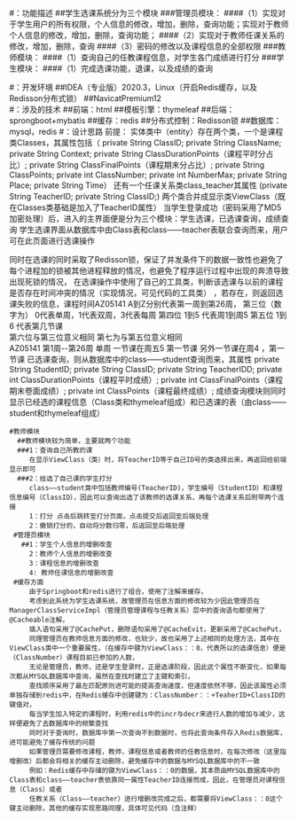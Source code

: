    #：功能描述
    ##学生选课系统分为三个模块
      ###管理员模块：
            ####（1）实现对于学生用户的所有权限，个人信息的修改，增加，删除，查询功能；实现对于教师个人信息的修改，增加，删除，查询功能；
            ####（2）实现对于教师任课关系的修改，增加，删除，查询
            ####（3）密码的修改以及课程信息的全部权限
      ###教师模块：
            ####（1）查询自己的任教课程信息，对学生各门成绩进行打分
      ###学生模块：
            ####（1）完成选课功能，退课，以及成绩的查询
            
  #：开发环境
     ##IDEA（专业版）2020.3，Linux（开启Redis缓存，以及Redisson分布式锁）
     ##NavicatPremium12            
  #：涉及的技术
    ##前端：html
    ##模板引擎：thymeleaf
    ##后端：sprongboot+mybatis
    ##缓存：redis
    ##分布式控制：Redisson锁
    ##数据库：mysql，redis
   #：设计思路
  前提：
   实体类中（entity）存在两个类，一个是课程类Classes，其属性包括（ private String ClassID;
    private String ClassName;
    private String Context;
    private String ClassDurationPoints（课程平时分占比）;
    private String ClassFinalPoints（课程期末分占比）;
    private String ClassPoints;
    private  int ClassNumber;
    private  int NumberMax;
    private String Place;
    private String Time）
    还有一个任课关系类class_teacher其属性
    (private String TeacherID;
    private String ClassID;)
    两个类合并成显示类ViewClass（既在Classes类基础是加入了TeacherID属性）
   当学生登录成功（密码采用了MD5加密处理）后，进入的主界面便是分为三个模块：学生选课，已选课查询，成绩查询
   学生选课界面从数据库中由Class表和class——teacher表联合查询而来，用户可在此页面进行选课操作

   同时在选课的同时采取了Redisson锁，保证了并发条件下的数据一致性也避免了每个进程加的锁被其他进程释放的情况，也避免了程序运行过程中出现的奔溃导致出现死锁的情况，
   在选课操作中使用了自己的工具类，判断该选课与以前的课程是否存在时间冲突的情况（实现情况，可见代码的工具类）
   ，若存在，则返回选课失败的信息，课程时间AZ05141 A到Z分别代表第一周到第26周，
   第三位（数字为） 0代表单周，1代表双周，3代表每周 
   第四位 1到5 代表周1到周5
   第五位 1到6 代表第几节课               
   第六位与第三位意义相同
   第七为与第五位意义相同  
   AZ05141   第1周--第26周 单周 一节课在周五5 第一节课  另外一节课在周4 ，第一节课
   已选课查询，则从数据库中的class——student查询而来，其属性 
   private String StudentID;
    private String ClassID;
    private String TeacherIDD;
    private int ClassDurationPoints（课程平时成绩）;
    private int ClassFinalPoints（课程期末卷面成绩）;
    private int ClassPoints（课程最终成绩）;
    成绩查询模块则同时显示已经选的课程信息（Class类和thymeleaf组成）和已选课的表（由class——student和thymeleaf组成）
    
    #教师模块 
      ##教师模块较为简单，主要就两个功能 
      ###1：查询自己所教的课
         在显示ViewClass（类）时，将TeacherID等于自己ID号的类选择出来，再返回给前端显示即可
      ###2：给选了自己课的学生打分
         class——student类中包括教师编号(TeacherID)，学生编号（StudentID）和课程信息编号（ClassID），因此可以查询出选了该教师的选课关系，再每个选课关系后附带两个连接
         1：打分 点击后跳转至打分页面，点击提交后返回至后端处理
         2：撤销打分的，自动将分数归零，后返回至后端处理
     #管理员模块
       ##1：学生个人信息的增删改查
         2：教师个人信息的增删改查
         3：课程信息的增删改查
         4: 教师任课信息的增删改查
     #缓存方面
         由于Springboot和redis进行了组合，使用了注解来缓存，
         考虑到此系统为学生选课系统，故管理员在信息方面的修改较为少因此管理员在ManagerClassServiceImpl（管理员管理课程与任教关系）层中的查询语句都使用了@Cacheable注解，
         插入语句采用了@CachePut，删除语句采用了@CacheEvit，更新采用了@CachePut，
         同理管理员在教师信息方面的修改，也较少，故也采用了上述相同的处理方法，其中在ViewClass类中一个重要属性，（在缓存中键为ViewClass：：0，代表所以的选课信息）便是（ClassNumber）课程目前已参加的人数，
         无论是管理员，教师，还是学生登录时，正是选课阶段，因此这个属性不断变化，如果每次都从MYSQL数据库中查询，虽然在查找时建立了主键和索引，
         查找顺序采用了最左匹配原则进可能的提高查询速度，但速度依然不够，因此该属性必须单独存储到redis中，在Redis缓存中创建键为：ClassNumber：：+TeaherID+ClassID的键值对，
         每当学生加入特定的课程时，利用redis中的incr与decr来进行人数的增加与减少，这样便避免了去数据库中的频繁查找
         同时对于查询时，数据库中第一次查询不到数据时，也将此查询条件存入Redis数据库，进可能避免了缓存传统的问题
         如果管理员需要修改课程，教师，课程信息或者教师的任教信息时，在每次修改（这里指增删改）后都会将相关的缓存主动删除，避免缓存中的数据与MYSQL数据库中的不一致
         例如：Redis缓存中存储的键为ViewClass：：0的数据，其本质由MYSQL数据库中的Class表和class——teacher表依靠同一属性TeacherID连接而成，因此，在管理员对课程信息（Class）或者
         任教关系（Class——teacher）进行增删改完成之后，都需要将ViewClass：：0这个键主动删除，其他的缓存实现思路同理，具体可见代码（含注释）
        
         
         
           
    
    
    
    
    
    
    
    
    
    
    
    
